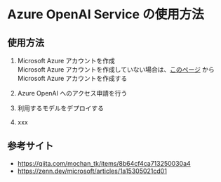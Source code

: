 # Azure OpenAI Service の使用方法

## 使用方法

1. Microsoft Azure アカウントを作成<br>
    Microsoft Azure アカウントを作成していない場合は、[このページ](https://signup.azure.com/signup?offer=ms-azr-0044p&appId=102&ref=&redirectURL=https:%2F%2Fazure.microsoft.com%2Fget-started%2Fwelcome-to-azure%2F&l=ja-jp&srcurl=https:%2F%2Fazure.microsoft.com%2Ffree%2Fcognitive-services%2F) から Microsoft Azure アカウントを作成する

1. Azure OpenAI へのアクセス申請を行う<br>

1. 利用するモデルをデプロイする<br>

1. xxx

## 参考サイト

- https://qiita.com/mochan_tk/items/8b64cf4ca713250030a4
- https://zenn.dev/microsoft/articles/1a15305021cd01